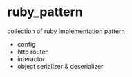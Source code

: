 # ruby_pattern
collection of ruby implementation pattern

- config
- http router
- interactor
- object serializer & deserializer
